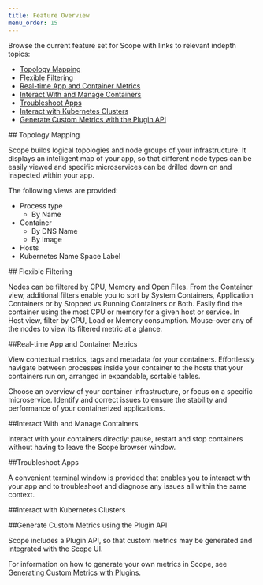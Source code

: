 ```yaml
---
title: Feature Overview
menu_order: 15
---
```


Browse the current feature set for Scope with links to relevant indepth topics: 

 * [Topology Mapping](#topology-mapping)
 * [Flexible Filtering](#flexible-filtering)
 * [Real-time App and Container Metrics](#real-time-app-and-container-metrics)
 * [Interact With and Manage Containers](#interact-with-and-manage-containers)
 * [Troubleshoot Apps](#troubleshoot-apps)
 * [Interact with Kubernetes Clusters](#interact-with-kubernetes-clusters)
 * [Generate Custom Metrics with the Plugin API](#generate-custom-metrics-using-the-plugin-api)


##<a name="topology-mapping"></a> Topology Mapping

Scope builds logical topologies and node groups of your infrastructure. It displays an intelligent map of your app, so that different node types can be easily viewed and specific microservices can be drilled down on and inspected within your app.  

The following views are provided:

* Process type
  * By Name
* Container
  * By DNS Name
  * By Image
* Hosts
* Kubernetes Name Space Label


##<a name="flexible-view-filtering"></a> Flexible Filtering

Nodes can be filtered by CPU, Memory and Open Files. From the Container view, additional filters enable you to sort by System Containers, Application Containers or by Stopped vs.Running Containers or Both. Easily find the container using the most CPU or memory for a given host or service. In Host view, filter by CPU, Load or Memory consumption. Mouse-over any of the nodes to view its filtered metric at a glance. 

##<a name="real-time-app-and-container-metrics"></a>Real-time App and Container Metrics

View contextual metrics, tags and metadata for your containers.  Effortlessly navigate between processes inside your container to the hosts that your containers run on, arranged in expandable, sortable tables.  

Choose an overview of your container infrastructure, or focus on a specific microservice. Identify and correct issues to ensure the stability and performance of your containerized applications.

##<a name="interact-with-and-manage-containers"></a>Interact With and Manage Containers

Interact with your containers directly: pause, restart and stop containers without having to leave the Scope browser window.

##<a name="troubleshoot-apps"></a>Troubleshoot Apps

A convenient terminal window is provided that enables you to interact with your app and to troubleshoot and diagnose any issues all within the same context. 

##<a name="interact-with-kubernetes-clusters"></a>Interact with Kubernetes Clusters


##<a name="generate-custom-metrics-using-the-plugin-api"></a>Generate Custom Metrics using the Plugin API

Scope includes a Plugin API, so that custom metrics may be generated and integrated with the Scope UI. 

For information on how to generate your own metrics in Scope, see [Generating Custom Metrics with Plugins](/site/scope-plugins.md).

